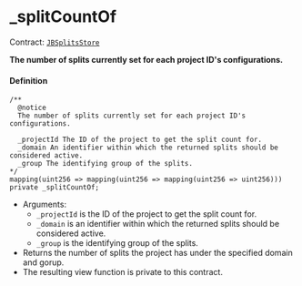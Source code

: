 # _splitCountOf

Contract: [`JBSplitsStore`](/docs/v4/deprecated/v3/api/contracts/jbsplitsstore/README.md)​‌

**The number of splits currently set for each project ID's configurations.**

#### Definition

```
/**
  @notice
  The number of splits currently set for each project ID's configurations.

  _projectId The ID of the project to get the split count for.
  _domain An identifier within which the returned splits should be considered active.
  _group The identifying group of the splits.
*/
mapping(uint256 => mapping(uint256 => mapping(uint256 => uint256))) private _splitCountOf;
```

* Arguments:
  * `_projectId` is the ID of the project to get the split count for.
  * `_domain` is an identifier within which the returned splits should be considered active.
  * `_group` is the identifying group of the splits.
* Returns the number of splits the project has under the specified domain and gorup.
* The resulting view function is private to this contract.
